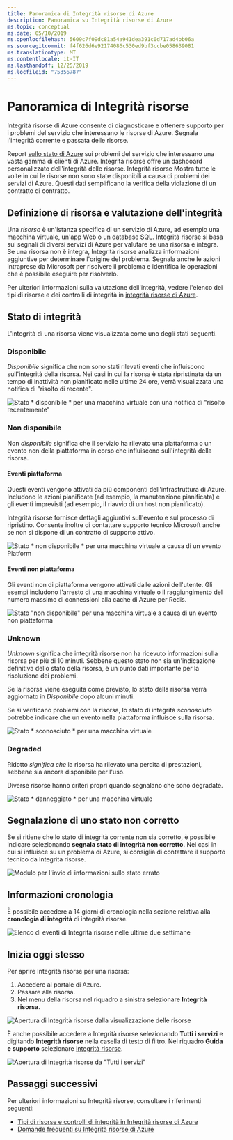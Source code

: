 ```yaml
---
title: Panoramica di Integrità risorse di Azure
description: Panoramica su Integrità risorse di Azure
ms.topic: conceptual
ms.date: 05/10/2019
ms.openlocfilehash: 5609c7f09dc81a54a941dea391c0d717ad4bb06a
ms.sourcegitcommit: f4f626d6e92174086c530ed9bf3ccbe058639081
ms.translationtype: MT
ms.contentlocale: it-IT
ms.lasthandoff: 12/25/2019
ms.locfileid: "75356787"
---
```

# <a name="resource-health-overview"></a>Panoramica di Integrità risorse
 
Integrità risorse di Azure consente di diagnosticare e ottenere supporto per i problemi del servizio che interessano le risorse di Azure. Segnala l'integrità corrente e passata delle risorse.

Report [sullo stato di Azure](https://status.azure.com) sui problemi del servizio che interessano una vasta gamma di clienti di Azure. Integrità risorse offre un dashboard personalizzato dell'integrità delle risorse. Integrità risorse Mostra tutte le volte in cui le risorse non sono state disponibili a causa di problemi dei servizi di Azure. Questi dati semplificano la verifica della violazione di un contratto di contratto.

## <a name="resource-definition-and-health-assessment"></a>Definizione di risorsa e valutazione dell'integrità

Una *risorsa* è un'istanza specifica di un servizio di Azure, ad esempio una macchina virtuale, un'app Web o un database SQL. Integrità risorse si basa sui segnali di diversi servizi di Azure per valutare se una risorsa è integra. Se una risorsa non è integra, Integrità risorse analizza informazioni aggiuntive per determinare l'origine del problema. Segnala anche le azioni intraprese da Microsoft per risolvere il problema e identifica le operazioni che è possibile eseguire per risolverlo.

Per ulteriori informazioni sulla valutazione dell'integrità, vedere l'elenco dei tipi di risorse e dei controlli di integrità in [integrità risorse di Azure](resource-health-checks-resource-types.md).

## <a name="health-status"></a>Stato di integrità

L'integrità di una risorsa viene visualizzata come uno degli stati seguenti.

### <a name="available"></a>Disponibile

*Disponibile* significa che non sono stati rilevati eventi che influiscono sull'integrità della risorsa. Nei casi in cui la risorsa è stata ripristinata da un tempo di inattività non pianificato nelle ultime 24 ore, verrà visualizzata una notifica di "risolto di recente".

![Stato * disponibile * per una macchina virtuale con una notifica di "risolto recentemente"](./media/resource-health-overview/Available.png)

### <a name="unavailable"></a>Non disponibile

Non *disponibile* significa che il servizio ha rilevato una piattaforma o un evento non della piattaforma in corso che influiscono sull'integrità della risorsa.

#### <a name="platform-events"></a>Eventi piattaforma

Questi eventi vengono attivati da più componenti dell'infrastruttura di Azure. Includono le azioni pianificate (ad esempio, la manutenzione pianificata) e gli eventi imprevisti (ad esempio, il riavvio di un host non pianificato).

Integrità risorse fornisce dettagli aggiuntivi sull'evento e sul processo di ripristino. Consente inoltre di contattare supporto tecnico Microsoft anche se non si dispone di un contratto di supporto attivo.

![Stato * non disponibile * per una macchina virtuale a causa di un evento Platform](./media/resource-health-overview/Unavailable.png)

#### <a name="non-platform-events"></a>Eventi non piattaforma

Gli eventi non di piattaforma vengono attivati dalle azioni dell'utente. Gli esempi includono l'arresto di una macchina virtuale o il raggiungimento del numero massimo di connessioni alla cache di Azure per Redis.

![Stato "non disponibile" per una macchina virtuale a causa di un evento non piattaforma](./media/resource-health-overview/Unavailable_NonPlatform.png)

### <a name="unknown"></a>Unknown

*Unknown* significa che integrità risorse non ha ricevuto informazioni sulla risorsa per più di 10 minuti. Sebbene questo stato non sia un'indicazione definitiva dello stato della risorsa, è un punto dati importante per la risoluzione dei problemi.

Se la risorsa viene eseguita come previsto, lo stato della risorsa verrà aggiornato in *Disponibile* dopo alcuni minuti.

Se si verificano problemi con la risorsa, lo stato di integrità *sconosciuto* potrebbe indicare che un evento nella piattaforma influisce sulla risorsa.

![Stato * sconosciuto * per una macchina virtuale](./media/resource-health-overview/Unknown.png)

### <a name="degraded"></a>Degraded

Ridotto *significa che* la risorsa ha rilevato una perdita di prestazioni, sebbene sia ancora disponibile per l'uso.

Diverse risorse hanno criteri propri quando segnalano che sono degradate.

![Stato * danneggiato * per una macchina virtuale](./media/resource-health-overview/degraded.png)

## <a name="reporting-an-incorrect-status"></a>Segnalazione di uno stato non corretto

Se si ritiene che lo stato di integrità corrente non sia corretto, è possibile indicare selezionando **segnala stato di integrità non corretto**. Nei casi in cui si influisce su un problema di Azure, si consiglia di contattare il supporto tecnico da Integrità risorse.

![Modulo per l'invio di informazioni sullo stato errato](./media/resource-health-overview/incorrect-status.png)

## <a name="history-information"></a>Informazioni cronologia

È possibile accedere a 14 giorni di cronologia nella sezione relativa alla **cronologia di integrità** di integrità risorse.

![Elenco di eventi di Integrità risorse nelle ultime due settimane](./media/resource-health-overview/history-blade.png)

## <a name="get-started"></a>Inizia oggi stesso

Per aprire Integrità risorse per una risorsa:

1. Accedere al portale di Azure.
2. Passare alla risorsa.
3. Nel menu della risorsa nel riquadro a sinistra selezionare **Integrità risorsa**.

![Apertura di Integrità risorse dalla visualizzazione delle risorse](./media/resource-health-overview/from-resource-blade.png)

È anche possibile accedere a Integrità risorse selezionando **Tutti i servizi** e digitando **Integrità risorse** nella casella di testo di filtro. Nel riquadro **Guida e supporto** selezionare [Integrità risorse](https://ms.portal.azure.com/#blade/Microsoft_Azure_Monitoring/AzureMonitoringBrowseBlade/resourceHealth).

![Apertura di Integrità risorse da "Tutti i servizi"](./media/resource-health-overview/FromOtherServices.png)

## <a name="next-steps"></a>Passaggi successivi

Per ulteriori informazioni su Integrità risorse, consultare i riferimenti seguenti:
-  [Tipi di risorse e controlli di integrità in Integrità risorse di Azure](resource-health-checks-resource-types.md)
-  [Domande frequenti su Integrità risorse di Azure](resource-health-faq.md)
